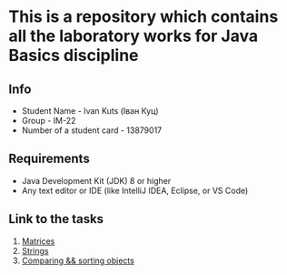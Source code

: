# This is a repository which contains all the laboratory works for Java Basics discipline

## Info

- Student Name - Ivan Kuts (Іван Куц)
- Group - IM-22
- Number of a student card - 13879017

## Requirements

- Java Development Kit (JDK) 8 or higher
- Any text editor or IDE (like IntelliJ IDEA, Eclipse, or VS Code)

## Link to the tasks

1. [Matrices](Lab1/README.md) 
2. [Strings](Lab2/README.md) 
3. [Comparing && sorting objects](Lab3/README.md) 
